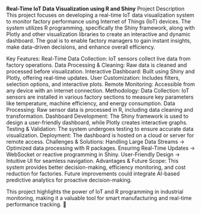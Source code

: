 **Real-Time IoT Data Visualization using R and Shiny**
Project Description
This project focuses on developing a real-time IoT data visualization system to monitor factory performance using Internet of Things (IoT) devices. The system utilizes R programming, specifically the Shiny framework, along with Plotly and other visualization libraries to create an interactive and dynamic dashboard. The goal is to enable factory managers to gain instant insights, make data-driven decisions, and enhance overall efficiency.

Key Features:
Real-Time Data Collection: IoT sensors collect live data from factory operations.
Data Processing & Cleaning: Raw data is cleaned and processed before visualization.
Interactive Dashboard: Built using Shiny and Plotly, offering real-time updates.
User Customization: Includes filters, selection options, and interactive plots.
Remote Monitoring: Accessible from any device with an internet connection.
Methodology:
Data Collection: IoT sensors are installed in various factory sections to measure key parameters like temperature, machine efficiency, and energy consumption.
Data Processing: Raw sensor data is processed in R, including data cleaning and transformation.
Dashboard Development: The Shiny framework is used to design a user-friendly dashboard, while Plotly creates interactive graphs.
Testing & Validation: The system undergoes testing to ensure accurate data visualization.
Deployment: The dashboard is hosted on a cloud or server for remote access.
Challenges & Solutions:
Handling Large Data Streams → Optimized data processing with R packages.
Ensuring Real-Time Updates → WebSocket or reactive programming in Shiny.
User-Friendly Design → Intuitive UI for seamless navigation.
Advantages & Future Scope:
This system provides better decision-making, efficiency monitoring, and cost reduction for factories. Future improvements could integrate AI-based predictive analytics for proactive decision-making.

This project highlights the power of IoT and R programming in industrial monitoring, making it a valuable tool for smart manufacturing and real-time performance tracking. 🚀
